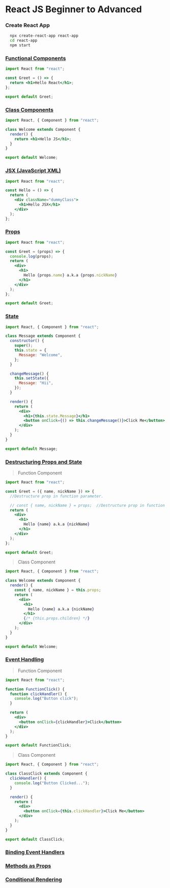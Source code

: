 # React JS Beginner to Advanced

### Create React App

```bash
  npx create-react-app react-app
  cd react-app
  npm start
```

### [Functional Components](https://github.com/SaishJ/React-JS-Beginner-to-Advanced/tree/967f06ec783f29c6cf5dac70a6d4205a0acd537c/src/components)

```jsx
import React from "react";

const Greet = () => {
  return <h1>Hello React</h1>;
};

export default Greet;
```

### [Class Components](https://github.com/SaishJ/React-JS-Beginner-to-Advanced/tree/75de59bc80822bb37c23b7aa597a814394a1ec1c/src/components)

```jsx
import React, { Component } from "react";

class Welcome extends Component {
  render() {
    return <h1>Hello JS</h1>;
  }
}

export default Welcome;
```

### [JSX (JavaScript XML)](https://github.com/SaishJ/React-JS-Beginner-to-Advanced/tree/0048fef8c66089b7059f06fdeb3dd03ceb706a42/src)

```jsx
import React from "react";

const Hello = () => {
  return (
    <div className="dummyClass">
      <h1>Hello JSX</h1>
    </div>
  );
};
```

### [Props](https://github.com/SaishJ/React-JS-Beginner-to-Advanced/tree/e05e7572b0109219728ec3ba80a4536d178758dd/src)

```jsx
import React from "react";

const Greet = (props) => {
  console.log(props);
  return (
    <div>
      <h1>
        Hello {props.name} a.k.a {props.nickName}
      </h1>
    </div>
  );
};

export default Greet;
```

### [State](https://github.com/SaishJ/React-JS-Beginner-to-Advanced/tree/7ae573ec1a58e3298ed81145ba1dfc1ba30f11e4/src/components)

```jsx
import React, { Component } from "react";

class Message extends Component {
  constructor() {
    super();
    this.state = {
      Message: "Welcome",
    };
  }

  changeMessage() {
    this.setState({
      Message: "Hii",
    });
  }

  render() {
    return (
      <div>
        <h1>{this.state.Message}</h1>
        <button onClick={() => this.changeMessage()}>Click Me</button>
      </div>
    );
  }
}

export default Message;
```

### [Destructuring Props and State](https://github.com/SaishJ/React-JS-Beginner-to-Advanced/commit/502b59a4fd9966d031ebc86cfd56ae66a2dec23f)

> Function Component

```jsx
import React from "react";

const Greet = ({ name, nickName }) => {
  //Destructure prop in function parameter.

  // const { name, nickName } = props;  //Destructure prop in function body.
  return (
    <div>
      <h1>
        Hello {name} a.k.a {nickName}
      </h1>
    </div>
  );
};

export default Greet;
```

> Class Component

```jsx
import React, { Component } from "react";

class Welcome extends Component {
  render() {
    const { name, nickName } = this.props;
    return (
      <div>
        <h1>
          Hello {name} a.k.a {nickName}
        </h1>
        {/* {this.props.children} */}
      </div>
    );
  }
}

export default Welcome;
```

### [Event Handling](https://github.com/SaishJ/React-JS-Beginner-to-Advanced/commit/71a77b9eae9d1a2c624436b31d1b43a13d26fa7c)

> Function Component

```jsx
import React from "react";

function FunctionClick() {
  function clickHandler() {
    console.log("Button click");
  }

  return (
    <div>
      <button onClick={clickHandler}>Click</button>
    </div>
  );
}

export default FunctionClick;
```

> Class Component

```jsx
import React, { Component } from "react";

class ClassClick extends Component {
  clickHandler() {
    console.log("Button Clicked...");
  }

  render() {
    return (
      <div>
        <button onClick={this.clickHandler}>Click Me</button>
      </div>
    );
  }
}

export default ClassClick;
```

### [Binding Event Handlers](https://github.com/SaishJ/React-JS-Beginner-to-Advanced/commit/6999a5a35a3c163f62a3918ce5e47ebeb38d02dc#diff-d8e2fd228629da81ebb95e75620e3bff49619c19c32244fdeea37f9b0b365ec7)

### [Methods as Props](https://github.com/SaishJ/React-JS-Beginner-to-Advanced/commit/7b5eae4edfe1a270ade28602721d20eea2405e2d)

### [Conditional Rendering](https://github.com/SaishJ/React-JS-Beginner-to-Advanced/blob/master/src/components/UserGreeting.js)
